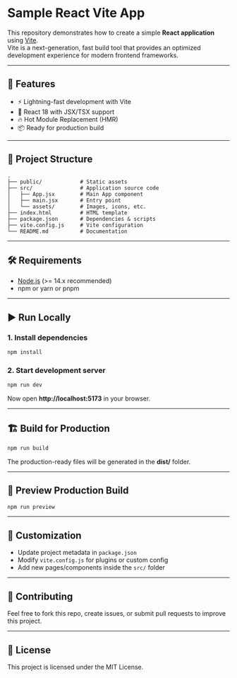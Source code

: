 # Sample React Vite App

This repository demonstrates how to create a simple **React application** using [Vite](https://vitejs.dev/).  
Vite is a next-generation, fast build tool that provides an optimized development experience for modern frontend frameworks.

---

## 🚀 Features
- ⚡️ Lightning-fast development with Vite
- 🎨 React 18 with JSX/TSX support
- 🔥 Hot Module Replacement (HMR)
- 📦 Ready for production build

---

## 📂 Project Structure
```
.
├── public/            # Static assets
├── src/               # Application source code
│   ├── App.jsx        # Main App component
│   ├── main.jsx       # Entry point
│   └── assets/        # Images, icons, etc.
├── index.html         # HTML template
├── package.json       # Dependencies & scripts
├── vite.config.js     # Vite configuration
└── README.md          # Documentation
```

---

## 🛠️ Requirements
- [Node.js](https://nodejs.org/) (>= 14.x recommended)
- npm or yarn or pnpm

---

## ▶️ Run Locally

### 1. Install dependencies
```bash
npm install
```

### 2. Start development server
```bash
npm run dev
```

Now open **http://localhost:5173** in your browser.

---

## 🏗️ Build for Production
```bash
npm run build
```

The production-ready files will be generated in the **dist/** folder.

---

## 🔎 Preview Production Build
```bash
npm run preview
```

---

## 🧩 Customization
- Update project metadata in `package.json`
- Modify `vite.config.js` for plugins or custom config
- Add new pages/components inside the `src/` folder

---

## 🤝 Contributing
Feel free to fork this repo, create issues, or submit pull requests to improve this project.

---

## 📜 License
This project is licensed under the MIT License.
